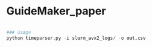 # GuideMaker_paper



```python

### Usage
python timeparser.py -i slurm_avx2_logs/ -o out.csv

```
